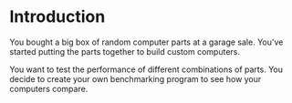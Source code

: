 # Introduction

You bought a big box of random computer parts at a garage sale.
You've started putting the parts together to build custom computers.

You want to test the performance of different combinations of parts.
You decide to create your own benchmarking program to see how your computers compare.
